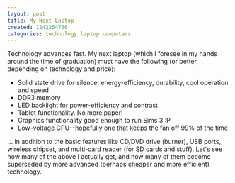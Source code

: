 ```yaml
---
layout: post
title: My Next Laptop
created: 1242254766
categories: technology laptop computers
---
```

Technology advances fast. My next laptop (which I foresee in my hands around the time of graduation) must have the following (or better, depending on technology and price):
<ul>
<li>Solid state drive for silence, energy-efficiency, durability, cool operation and speed</li>
<li>DDR3 memory</li>
<li>LED backlight for power-efficiency and contrast</li>
<li>Tablet functionality. No more paper!</li>
<li>Graphics functionality good enough to run Sims 3 :P</li>
<li>Low-voltage CPU--hopefully one that keeps the fan off 99% of the time</li>
</ul>
... in addition to the basic features like CD/DVD drive (burner), USB ports, wireless chipset, and multi-card reader (for SD cards and stuff). Let's see how many of the above I actually get, and how many of them become superseded by more advanced (perhaps cheaper and more efficient) technology.
